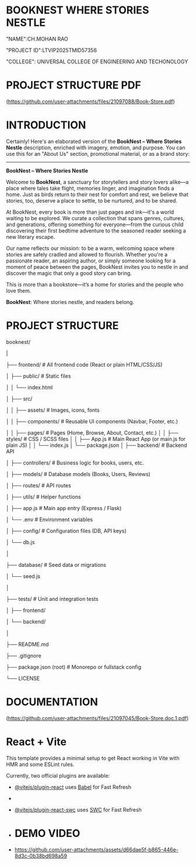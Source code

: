 # BOOKNEST WHERE STORIES NESTLE

"NAME":CH.MOHAN RAO

"PROJECT ID":LTVIP2025TMID57356

"COLLEGE": UNIVERSAL COLLEGE OF ENGINEERING AND TECHONOLOGY 

# PROJECT STRUCTURE PDF

(https://github.com/user-attachments/files/21097088/Book-Store.pdf)



# INTRODUCTION 

Certainly! Here's an elaborated version of the **BookNest – Where Stories Nestle** description, enriched with imagery, emotion, and purpose. You can use this for an "About Us" section, promotional material, or as a brand story:

---

**BookNest – Where Stories Nestle**

Welcome to **BookNest**, a sanctuary for storytellers and story lovers alike—a place where tales take flight, memories linger, and imagination finds a home. Just as birds return to their nest for comfort and rest, we believe that stories, too, deserve a place to settle, to be nurtured, and to be shared.

At BookNest, every book is more than just pages and ink—it's a world waiting to be explored. We curate a collection that spans genres, cultures, and generations, offering something for everyone—from the curious child discovering their first bedtime adventure to the seasoned reader seeking a new literary escape.

Our name reflects our mission: to be a warm, welcoming space where stories are safely cradled and allowed to flourish. Whether you're a passionate reader, an aspiring author, or simply someone looking for a moment of peace between the pages, BookNest invites you to nestle in and discover the magic that only a good story can bring.

This is more than a bookstore—it’s a home for stories and the people who love them.

**BookNest**: Where stories nestle, and readers belong.

#  PROJECT STRUCTURE 

booknest/

|

├── frontend/                  # All frontend code (React or plain HTML/CSS/JS)

│   ├── public/                # Static files

│   │   └── index.html

│   ├── src/

│   │   ├── assets/            # Images, icons, fonts

│   │   ├── components/        # Reusable UI components (Navbar, Footer, etc.)

│   │   ├── pages/             # Pages (Home, Browse, About, Contact, etc.)
│   │   ├── styles/            # CSS / SCSS files
│   │   ├── App.js             # Main React App (or main.js for plain JS)
│   │   └── index.js
│   └── package.json
│
├── backend/                   # Backend API

│   ├── controllers/           # Business logic for books, users, etc.

│   ├── models/                # Database models (Books, Users, Reviews)

│   ├── routes/                # API routes

│   ├── utils/                 # Helper functions

│   ├── app.js                 # Main app entry (Express / Flask)

│   └── .env                   # Environment variables

│
├── config/                    # Configuration files (DB, API keys)

│   └── db.js

│

├── database/                 # Seed data or migrations

│   └── seed.js

│

├── tests/                    # Unit and integration tests

│   ├── frontend/

│   └── backend/

│

├── README.md

├── .gitignore

├── package.json (root)       # Monorepo or fullstack config

└── LICENSE

# DOCUMENTATION 

(https://github.com/user-attachments/files/21097045/Book-Store.doc.1.pdf)




# React + Vite

This template provides a minimal setup to get React working in Vite with HMR and some ESLint rules.

Currently, two official plugins are available:

- [@vitejs/plugin-react](https://github.com/vitejs/vite-plugin-react/blob/main/packages/plugin-react/README.md) uses [Babel](https://babeljs.io/) for Fast Refresh
- 
- [@vitejs/plugin-react-swc](https://github.com/vitejs/vite-plugin-react-swc) uses [SWC](https://swc.rs/) for Fast Refresh

- # DEMO VIDEO

- https://github.com/user-attachments/assets/d66dae5f-b865-446e-8d3c-0b38bd698a59


